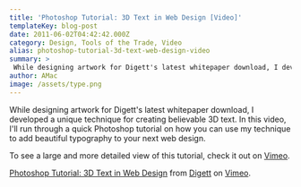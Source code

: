 ```yaml
---
title: 'Photoshop Tutorial: 3D Text in Web Design [Video]'
templateKey: blog-post
date: 2011-06-02T04:42:42.000Z
category: Design, Tools of the Trade, Video
alias: photoshop-tutorial-3d-text-web-design-video
summary: > 
 While designing artwork for Digett's latest whitepaper download, I developed a unique technique for creating believable 3D text. In this video, I'll run through a quick Photoshop tutorial on how you can use my technique to add beautiful typography to your next web design.
author: AMac
image: /assets/type.png
---
```


While designing artwork for Digett's latest whitepaper download, I developed a unique technique for creating believable 3D text. In this video, I'll run through a quick Photoshop tutorial on how you can use my technique to add beautiful typography to your next web design.

To see a large and more detailed view of this tutorial, check it out on [Vimeo](https://vimeo.com/24497747).

[Photoshop Tutorial: 3D Text in Web Design](https://vimeo.com/24497747) from [Digett](https://vimeo.com/digett) on [Vimeo](https://vimeo.com).